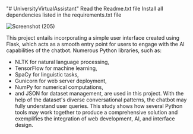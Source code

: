"# UniversityVirtualAssistant" 
Read the Readme.txt file
Install all dependencies listed in the requirements.txt file

![Screenshot (205)](https://github.com/user-attachments/assets/e984fec1-68c2-426e-85e9-0e8df480ff1d)

This project entails incorporating a simple user interface created using Flask, which acts as a 
smooth entry point for users to engage with the AI capabilities of the chatbot. 
Numerous Python libraries, such as: 
- NLTK for natural language processing,
- TensorFlow for machine learning,
- SpaCy for linguistic tasks,
- Gunicorn for web server deployment,
- NumPy for numerical computations,
- and JSON for dataset management,
are used in this project. With the help of the dataset's diverse conversational patterns, the chatbot may fully understand user queries. 
This study shows how several Python tools may work together to produce a comprehensive solution and exemplifies the integration of web development, AI, and interface design.
